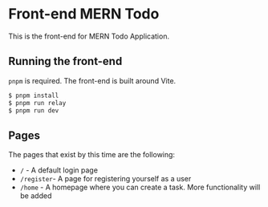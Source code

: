 # Front-end MERN Todo

This is the front-end for MERN Todo Application.

## Running the front-end

`pnpm` is required. The front-end is built around Vite.

```sh
$ pnpm install
$ pnpm run relay
$ pnpm run dev
```

## Pages

The pages that exist by this time are the following:

- `/` - A default login page
- `/register`- A page for registering yourself as a user
- `/home` - A homepage where you can create a task. More functionality will be added
